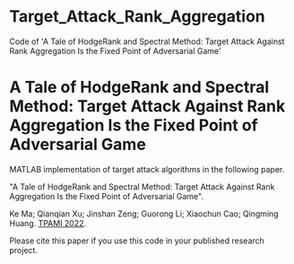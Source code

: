 # Target_Attack_Rank_Aggregation
Code of 'A Tale of HodgeRank and Spectral Method: Target Attack Against Rank Aggregation Is the Fixed Point of Adversarial Game'


# A Tale of HodgeRank and Spectral Method: Target Attack Against Rank Aggregation Is the Fixed Point of Adversarial Game

MATLAB implementation of target attack algorithms in the following paper.

"A Tale of HodgeRank and Spectral Method: Target Attack Against Rank Aggregation Is the Fixed Point of Adversarial Game".

Ke Ma; Qianqian Xu; Jinshan Zeng; Guorong Li; Xiaochun Cao; Qingming Huang. [TPAMI 2022](https://ieeexplore.ieee.org/document/9830042).

Please cite this paper if you use this code in your published research project.
